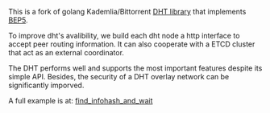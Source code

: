 This is a fork of golang Kademlia/Bittorrent [DHT library](https://github.com/nictuku/dht) that implements [BEP5](http://www.bittorrent.org/beps/bep_0005.html).

To improve dht's avalibility, we build each dht node a http interface to accept peer routing information. It can also cooperate with a ETCD cluster that act as an external coordinator.

The DHT performs well and supports the most important features despite its simple API.
Besides, the security of a DHT overlay network can be significantly imporved.

A full example is at:
[find_infohash_and_wait](examples/find_infohash_and_wait/main.go)

